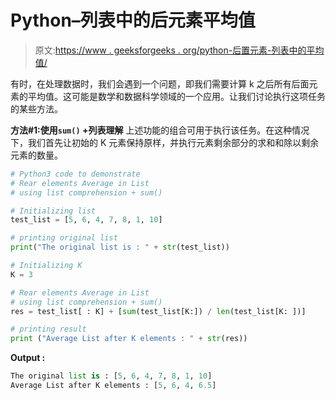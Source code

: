 # Python–列表中的后元素平均值

> 原文:[https://www . geeksforgeeks . org/python-后置元素-列表中的平均值/](https://www.geeksforgeeks.org/python-rear-elements-average-in-list/)

有时，在处理数据时，我们会遇到一个问题，即我们需要计算 k 之后所有后面元素的平均值。这可能是数学和数据科学领域的一个应用。让我们讨论执行这项任务的某些方法。

**方法#1:使用`sum()` +列表理解**
上述功能的组合可用于执行该任务。在这种情况下，我们首先让初始的 K 元素保持原样，并执行元素剩余部分的求和和除以剩余元素的数量。

```py
# Python3 code to demonstrate 
# Rear elements Average in List
# using list comprehension + sum()

# Initializing list
test_list = [5, 6, 4, 7, 8, 1, 10]

# printing original list
print("The original list is : " + str(test_list))

# Initializing K 
K = 3

# Rear elements Average in List
# using list comprehension + sum()
res = test_list[ : K] + [sum(test_list[K:]) / len(test_list[K: ])]

# printing result 
print ("Average List after K elements : " + str(res))
```

**Output :**

```py
The original list is : [5, 6, 4, 7, 8, 1, 10]
Average List after K elements : [5, 6, 4, 6.5]

```